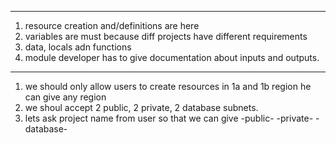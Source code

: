 ******************************************
1. resource creation and/definitions are here
2. variables are must because diff projects have different requirements
3. data, locals adn functions
4. module developer has to give documentation about inputs and outputs.

******************************************
1. we should only allow users to create resources in 1a and 1b region he can give any region
2. we shoul accept 2 public, 2 private, 2 database subnets.
3. lets ask project name from user so that we can give
<project-name>-public-<az>
<project-name>-private-<az>
<project-name>-database-<az>
